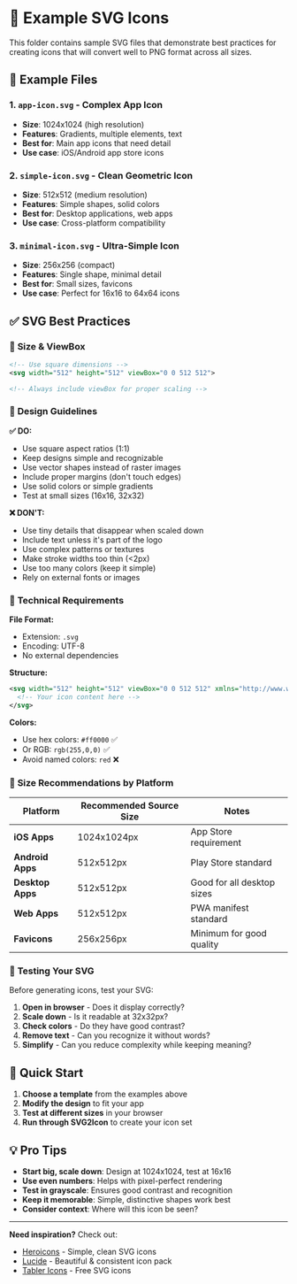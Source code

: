 # 📁 Example SVG Icons

This folder contains sample SVG files that demonstrate best practices for creating icons that will convert well to PNG format across all sizes.

## 🎨 Example Files

### 1. `app-icon.svg` - Complex App Icon
- **Size**: 1024x1024 (high resolution)
- **Features**: Gradients, multiple elements, text
- **Best for**: Main app icons that need detail
- **Use case**: iOS/Android app store icons

### 2. `simple-icon.svg` - Clean Geometric Icon  
- **Size**: 512x512 (medium resolution)
- **Features**: Simple shapes, solid colors
- **Best for**: Desktop applications, web apps
- **Use case**: Cross-platform compatibility

### 3. `minimal-icon.svg` - Ultra-Simple Icon
- **Size**: 256x256 (compact)
- **Features**: Single shape, minimal detail
- **Best for**: Small sizes, favicons
- **Use case**: Perfect for 16x16 to 64x64 icons

## ✅ SVG Best Practices

### 📏 **Size & ViewBox**
```xml
<!-- Use square dimensions -->
<svg width="512" height="512" viewBox="0 0 512 512">

<!-- Always include viewBox for proper scaling -->
```

### 🎨 **Design Guidelines**

**✅ DO:**
- Use square aspect ratios (1:1)
- Keep designs simple and recognizable
- Use vector shapes instead of raster images
- Include proper margins (don't touch edges)
- Use solid colors or simple gradients
- Test at small sizes (16x16, 32x32)

**❌ DON'T:**
- Use tiny details that disappear when scaled down
- Include text unless it's part of the logo
- Use complex patterns or textures
- Make stroke widths too thin (<2px)
- Use too many colors (keep it simple)
- Rely on external fonts or images

### 🔧 **Technical Requirements**

**File Format:**
- Extension: `.svg`
- Encoding: UTF-8
- No external dependencies

**Structure:**
```xml
<svg width="512" height="512" viewBox="0 0 512 512" xmlns="http://www.w3.org/2000/svg">
  <!-- Your icon content here -->
</svg>
```

**Colors:**
- Use hex colors: `#ff0000` ✅
- Or RGB: `rgb(255,0,0)` ✅  
- Avoid named colors: `red` ❌

### 📱 **Size Recommendations by Platform**

| Platform | Recommended Source Size | Notes |
|----------|------------------------|-------|
| **iOS Apps** | 1024x1024px | App Store requirement |
| **Android Apps** | 512x512px | Play Store standard |
| **Desktop Apps** | 512x512px | Good for all desktop sizes |
| **Web Apps** | 512x512px | PWA manifest standard |
| **Favicons** | 256x256px | Minimum for good quality |

### 🎯 **Testing Your SVG**

Before generating icons, test your SVG:

1. **Open in browser** - Does it display correctly?
2. **Scale down** - Is it readable at 32x32px?
3. **Check colors** - Do they have good contrast?
4. **Remove text** - Can you recognize it without words?
5. **Simplify** - Can you reduce complexity while keeping meaning?

## 🚀 **Quick Start**

1. **Choose a template** from the examples above
2. **Modify the design** to fit your app
3. **Test at different sizes** in your browser
4. **Run through SVG2Icon** to create your icon set

## 💡 **Pro Tips**

- **Start big, scale down**: Design at 1024x1024, test at 16x16
- **Use even numbers**: Helps with pixel-perfect rendering
- **Test in grayscale**: Ensures good contrast and recognition
- **Keep it memorable**: Simple, distinctive shapes work best
- **Consider context**: Where will this icon be seen?

---

**Need inspiration?** Check out:
- [Heroicons](https://heroicons.com/) - Simple, clean SVG icons
- [Lucide](https://lucide.dev/) - Beautiful & consistent icon pack
- [Tabler Icons](https://tabler-icons.io/) - Free SVG icons
